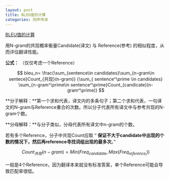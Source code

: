 ```yaml
---
layout: post
title: BLEU值的计算
categories: 同声传译
---
```


[BLEU值的计算](https://zhuanlan.zhihu.com/p/223048748)

用N-gram的共现概率衡量Candidate(译文) 与 Reference(参考) 的相似程度，从而评估翻译性能。

**公式：** （仅仅考虑一个Reference）

$$
bleu_n= \frac{\sum_{sentence\in candidates}\sum_{n-gram\in sentece}Count_{共现}(n-gram)} {\sum_{ sentence^\prime \in candidates} \sum_{n-gram^\prime\in sentence^\prime}Count_{candicate}(n-gram^\prime)}
$$

**分子解释：**第一个求和代表，译文内的多条句子；第二个求和代表，一句译文的N-gram与Reference重合的次数。所以分子代表所有译文中与参考共现的N-gram个数。

**分母解释：**与分子类似，分母代表所有译文中n-gram的个数。

若有多个Reference，分子中共现Count应取 “ **保证不大于candidate中出现的个数的情况下，然后再reference寻找词组出现的最多次**。”

$$
Count_{共现}{(n-gram)} = Min(Freq_{candidate}, Max(Freq_{reference_i}))
$$

一般是4个Reference，因为翻译本来就没有标准答案，单个Reference可能会导致匹配率很低。
